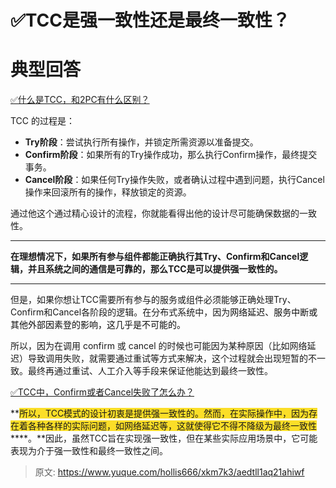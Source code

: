 # ✅TCC是强一致性还是最终一致性？

# 典型回答


[✅什么是TCC，和2PC有什么区别？](https://www.yuque.com/hollis666/xkm7k3/xhvbak3ouy6xqiml)



TCC 的过程是：



+ **Try阶段**：尝试执行所有操作，并锁定所需资源以准备提交。
+ **Confirm阶段**：如果所有的Try操作成功，那么执行Confirm操作，最终提交事务。
+ **Cancel阶段**：如果任何Try操作失败，或者确认过程中遇到问题，执行Cancel操作来回滚所有的操作，释放锁定的资源。



通过他这个通过精心设计的流程，你就能看得出他的设计尽可能确保数据的一致性。

****

**在理想情况下，如果所有参与组件都能正确执行其Try、Confirm和Cancel逻辑，并且系统之间的通信是可靠的，那么TCC是可以提供强一致性的。**

****

但是，如果你想让TCC需要所有参与的服务或组件必须能够正确处理Try、Confirm和Cancel各阶段的逻辑。在分布式系统中，因为<font style="color:rgb(13, 13, 13);">网络延迟、服务中断或其他外部因素登的影响，这几乎是不可能的。</font>



所以，因为在调用 confirm 或 cancel 的时候也可能因为某种原因（比如网络延迟）导致调用失败，就需要通过重试等方式来解决，这个过程就会出现短暂的不一致。最终再通过重试、人工介入等手段来保证他能达到最终一致性。



[✅TCC中，Confirm或者Cancel失败了怎么办？](https://www.yuque.com/hollis666/xkm7k3/xnvn2of7pmd005no)



**<font style="background-color:#FBDE28;">所以，TCC模式的设计初衷是提供强一致性的。然而，在实际操作中，因为存在着各种各样的实际问题，如网络延迟等，这就使得它不得不降级为最终一致性</font>****。**因此，虽然TCC旨在实现强一致性，但在某些实际应用场景中，它可能表现为介于强一致性和最终一致性之间。



> 原文: <https://www.yuque.com/hollis666/xkm7k3/aedtll1aq21ahiwf>